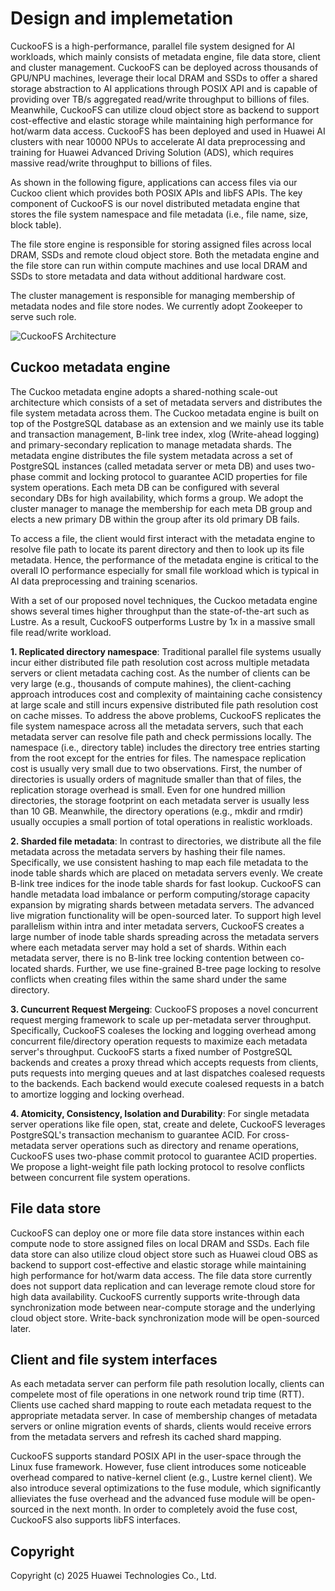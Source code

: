 # Design and implemetation

CuckooFS is a high-performance, parallel file system designed for AI workloads, which mainly consists of metadata engine, file data store, client and cluster management. CuckooFS can be deployed across thousands of GPU/NPU machines, leverage their local DRAM and SSDs to offer a shared storage abstraction to AI applications through POSIX API and is capable of providing over TB/s aggregated read/write throughput to billions of files. Meanwhile, CuckooFS can utilize cloud object store as backend to support cost-effective and elastic storage while maintaining high performance for hot/warm data access. CuckooFS has been deployed and used in Huawei AI clusters with near 10000 NPUs to accelerate AI data preprocessing and training for Huawei Advanced Driving Solution (ADS), which requires massive read/write throughput to billions of files.

As shown in the following figure, applications can access files via our Cuckoo client which provides both POSIX APIs and libFS APIs. The key component of CuckooFS is our novel distributed metadata engine that stores the file system namespace and file metadata (i.e., file name, size, block table).

The file store engine is responsible for storing assigned files across local DRAM, SSDs and remote cloud object store. Both the metadata engine and the file store can run within compute machines and use local DRAM and SSDs to store metadata and data without additional hardware cost.

The cluster management is responsible for managing membership of metadata nodes and file store nodes. We currently adopt Zookeeper to serve such role.

![CuckooFS Architecture](images/architecture.png)

## Cuckoo metadata engine
The Cuckoo metadata engine adopts a shared-nothing scale-out architecture which consists of a set of metadata servers and distributes the file system metadata across them. The Cuckoo metadata engine is built on top of the PostgreSQL database as an extension and we mainly use its table and transaction management, B-link tree index, xlog (Write-ahead logging) and primary-secondary replication to manage metadata shards.  The metadata engine distributes the file system metadata across a set of PostgreSQL instances (called metadata server or meta DB) and uses two-phase commit and locking protocol to guarantee ACID properties for file system operations. Each meta DB can be configured with several secondary DBs for high availability, which forms a group. We adopt the cluster manager to manage the membership for each meta DB group and elects a new primary DB within the group after its old primary DB fails.

To access a file, the client would first interact with the metadata engine to resolve file path to locate its parent directory and then to look up its file metadata. Hence, the performance of the metadata engine is critical to the overall IO performance especially for small file workload which is typical in AI data preprocessing and training scenarios.

With a set of our proposed novel techniques, the Cuckoo metadata engine shows several times higher throughput than the state-of-the-art such as Lustre. As a result, CuckooFS outperforms Lustre by 1x in a massive small file read/write workload.

**1. Replicated directory namespace**: 
Traditional parallel file systems usually incur either distributed file path resolution cost across multiple metadata servers or client metadata caching cost. As the number of clients can be very large (e.g., thousands of compute mahines), the client-caching approach introduces cost and complexity of maintaining cache consistency at large scale and still incurs expensive distributed file path resolution cost on cache misses. To address the above problems, CuckooFS replicates the file system namespace across all the metadata servers, such that each metadata server can resolve file path and check permissions locally. The namespace (i.e., directory table) includes the directory tree entries starting from the root except for the entries for files. The namespace replication cost is usually very small due to two observations. First, the number of directories is usually orders of magnitude smaller than that of files, the replication storage overhead is small. Even for one hundred million directories, the storage footprint on each metadata server is usually less than 10 GB. Meanwhile, the directory operations (e.g., mkdir and rmdir) usually occupies a small portion of total operations in realistic workloads.

**2. Sharded file metadata**: 
In contrast to directories, we distribute all the file metadata across the metadata servers by hashing their file names. Specifically, we use consistent hashing to map each file metadata to the inode table shards which are placed on metadata servers evenly. We create B-link tree indices for the inode table shards for fast lookup. CuckooFS can handle metadata load imbalance or perform computing/storage capacity expansion by migrating shards between metadata servers. The advanced live migration functionality will be open-sourced later. To support high level parallelism within intra and inter metadata servers, CuckooFS creates a large number of inode table shards spreading across the metadata servers where each metadata server may hold a set of shards. Within each metadata server, there is no B-link tree locking contention between co-located shards. Further, we use fine-grained B-tree page locking to resolve conflicts when creating files within the same shard under the same directory.

**3. Cuncurrent Request Mergeing**: 
CuckooFS proposes a novel concurrent request merging framework to scale up per-metadata server throughput. Specifically, CuckooFS coaleses the locking and logging overhead among concurrent file/directory operation requests to maximize each metadata server's throughput. CuckooFS starts a fixed number of PostgreSQL backends and creates a proxy thread which accepts requests from clients, puts requests into merging queues and at last dispatches coalesed requests to the backends. Each backend would execute coalesed requests in a batch to amortize logging and locking overhead.

**4. Atomicity, Consistency, Isolation and Durability**: 
For single metadata server operations like file open, stat, create and delete, CuckooFS leverages PostgreSQL's transaction mechanism to guarantee ACID. For cross-metadata server operations such as directory and rename operations, CuckooFS uses two-phase commit protocol to guarantee ACID properties. We propose a light-weight file path locking protocol to resolve conflicts between concurrent file system operations.

## File data store

CuckooFS can deploy one or more file data store instances within each compute node to store assigned files on local DRAM and SSDs. Each file data store can also utilize cloud object store such as Huawei cloud OBS as backend to support cost-effective and elastic storage while maintaining high performance for hot/warm data access. The file data store currently does not support data replication and can leverage remote cloud store for high data availability. CuckooFS currently supports write-through data synchronization mode between near-compute storage and the underlying cloud object store. Write-back synchronization mode will be open-sourced later.

## Client and file system interfaces

As each metadata server can perform file path resolution locally, clients can compelete most of file operations in one network round trip time (RTT).  Clients use cached shard mapping to route each metadata request to the appropriate metadata server. In case of membership changes of metadata servers or online migration events of shards, clients would receive errors from the metadata servers and refresh its cached shard mapping.

CuckooFS supports standard POSIX API in the user-space through the Linux fuse framework. However, fuse client introduces some noticeable overhead compared to native-kernel client (e.g., Lustre kernel client). We also introduce several optimizations to the fuse module, which significantly allieviates the fuse overhead and the advanced fuse module will be open-sourced in the next month. In order to completely avoid the fuse cost, CuckooFS also supports libFS interfaces.


## Copyright
Copyright (c) 2025 Huawei Technologies Co., Ltd.
